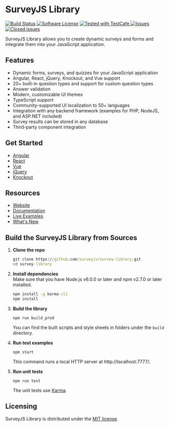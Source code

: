 # SurveyJS Library

[![Build Status](https://dev.azure.com/SurveyJS/SurveyJS%20Integration%20Tests/_apis/build/status/SurveyJS%20Library?branchName=master)](https://dev.azure.com/SurveyJS/SurveyJS%20Integration%20Tests/_build/latest?definitionId=7&branchName=master)
[![Software License](https://img.shields.io/badge/license-MIT-brightgreen.svg?style=flat)](LICENSE)
<a href="https://github.com/DevExpress/testcafe">
<img alt="Tested with TestCafe" src="https://img.shields.io/badge/tested%20with-TestCafe-2fa4cf.svg">
</a>
<a href="https://github.com/surveyjs/survey-library/issues">
<img alt="Issues" title="Open Issues" src="https://img.shields.io/github/issues/surveyjs/survey-library.svg">
</a>
<a href="https://github.com/surveyjs/survey-library/issues?utf8=%E2%9C%93&q=is%3Aissue+is%3Aclosed+">
<img alt="Closed issues" title="Closed Issues" src="https://img.shields.io/github/issues-closed/surveyjs/survey-library.svg">
</a>

SurveyJS Library allows you to create dynamic surveys and forms and integrate them into your JavaScript application.

## Features

- Dynamic forms, surveys, and quizzes for your JavaScript application
- Angular, React, jQuery, Knockout, and Vue support
- 20+ built-in question types and support for custom question types
- Answer validation
- Modern, customizable UI themes
- TypeScript support
- Community-supported UI localization to 50+ languages
- Integration with any backend framework (examples for PHP, NodeJS, and ASP.NET included)
- Survey results can be stored in any database
- Third-party component integration

## Get Started

- [Angular](https://surveyjs.io/Documentation/Library?id=get-started-angular)
- [React](https://surveyjs.io/Documentation/Library?id=get-started-react)
- [Vue](https://surveyjs.io/Documentation/Library?id=get-started-vue)
- [jQuery](https://surveyjs.io/Documentation/Library?id=get-started-jquery)
- [Knockout](https://surveyjs.io/Documentation/Library?id=get-started-knockout)

## Resources

- [Website](https://surveyjs.io/)
- [Documentation](https://surveyjs.io/Documentation/Library)
- [Live Examples](https://surveyjs.io/Examples/Library)
- [What's New](https://surveyjs.io/WhatsNew)

## Build the SurveyJS Library from Sources

1. **Clone the repo**

    ```cmd
    git clone https://github.com/surveyjs/survey-library.git
    cd survey-library
    ```

1. **Install dependencies**          
Make sure that you have Node.js v6.0.0 or later and npm v2.7.0 or later installed.

    ```cmd
    npm install -g karma-cli
    npm install
    ```

1. **Build the library**

    ```
    npm run build_prod
    ```

    You can find the built scripts and style sheets in folders under the `build` directory.

1. **Run test examples**

    ```
    npm start
    ```

    This command runs a local HTTP server at http://localhost:7777/.

1. **Run unit tests**

    ```
    npm run test
    ```

    The unit tests use [Karma](https://karma-runner.github.io/6.3/index.html).

## Licensing

SurveyJS Library is distributed under the [MIT license](https://github.com/surveyjs/survey-library/blob/master/LICENSE).
